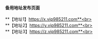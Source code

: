 **备用地址发布页面**<br><br>
**【地址1】https://x.vip985211.com**<br><br>
**【地址2】https://y.vip985211.com**<br><br>
**【地址3】https://z.vip985211.com**<br><br>
